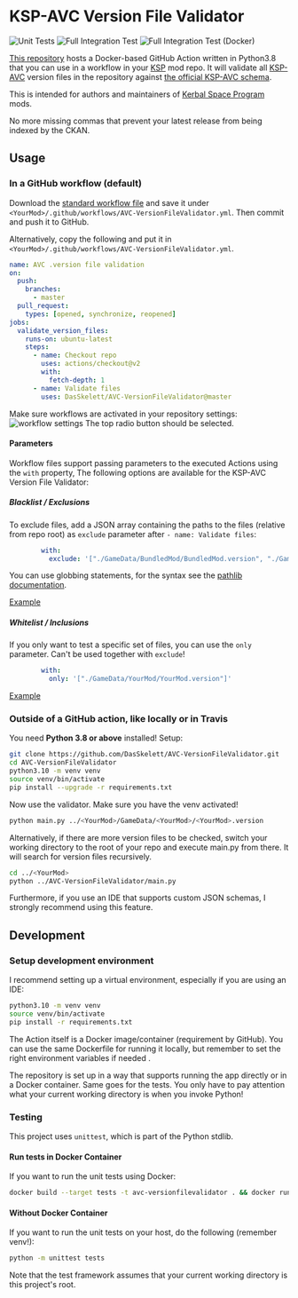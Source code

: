 # KSP-AVC Version File Validator

![Unit Tests](https://github.com/DasSkelett/AVC-VersionFileValidator/workflows/Unit%20Tests/badge.svg) ![Full Integration Test](https://github.com/DasSkelett/AVC-VersionFileValidator/workflows/Full%20Integration%20Test/badge.svg) ![Full Integration Test (Docker)](https://github.com/DasSkelett/AVC-VersionFileValidator/workflows/Full%20Integration%20Test%20(Docker)/badge.svg)

[This repository](https://github.com/DasSkelett/AVC-VersionFileValidator) hosts a Docker-based GitHub Action written in Python3.8 that you can use in a workflow in your [KSP](https://www.kerbalspaceprogram.com/) mod repo.
It will validate all [KSP-AVC](https://github.com/linuxgurugamer/KSPAddonVersionChecker) version files in the repository against [the official KSP-AVC schema](https://github.com/linuxgurugamer/KSPAddonVersionChecker/blob/master/KSP-AVC.schema.json).

This is intended for authors and maintainers of [Kerbal Space Program](https://www.kerbalspaceprogram.com/) mods.

No more missing commas that prevent your latest release from being indexed by the CKAN.

## Usage
### In a GitHub workflow (default)
Download the [standard workflow file](https://github.com/DasSkelett/AVC-VersionFileValidator/blob/master/examples/standard.yml) and save it under `<YourMod>/.github/workflows/AVC-VersionFileValidator.yml`.
Then commit and push it to GitHub.
 
Alternatively, copy the following and put it in `<YourMod>/.github/workflows/AVC-VersionFileValidator.yml`.
```yaml
name: AVC .version file validation
on:
  push:
    branches:
      - master
  pull_request:
    types: [opened, synchronize, reopened]
jobs:
  validate_version_files:
    runs-on: ubuntu-latest
    steps:
      - name: Checkout repo
        uses: actions/checkout@v2
        with:
          fetch-depth: 1
      - name: Validate files
        uses: DasSkelett/AVC-VersionFileValidator@master
```
Make sure workflows are activated in your repository settings:
![workflow settings](https://user-images.githubusercontent.com/28812678/73135906-291fe300-4048-11ea-992a-3a0a3800c730.png)
The top radio button should be selected.

#### Parameters
Workflow files support passing parameters to the executed Actions using the `with` property,
The following options are available for the KSP-AVC Version File Validator:

##### Blacklist / Exclusions
To exclude files, add a JSON array containing the paths to the files (relative from repo root) as `exclude` parameter after `- name: Validate files`:
```yaml
        with:
          exclude: '["./GameData/BundledMod/BundledMod.version", "./GameData/OtherBundledMod/**/*.version"]'
```
You can use globbing statements, for the syntax see the [pathlib documentation](https://docs.python.org/3.5/library/pathlib.html#pathlib.PurePath.match).

[Example](https://github.com/DasSkelett/AVC-VersionFileValidator/tree/master/examples/exclusions.yml)

##### Whitelist / Inclusions
If you only want to test a specific set of files, you can use the `only` parameter. Can't be used together with `exclude`!
```yaml
        with:
          only: '["./GameData/YourMod/YourMod.version"]'
```

[Example](https://github.com/DasSkelett/AVC-VersionFileValidator/tree/master/examples/whitelist.yml)


### Outside of a GitHub action, like locally or in Travis
You need **Python 3.8 or above** installed! Setup:
```sh
git clone https://github.com/DasSkelett/AVC-VersionFileValidator.git
cd AVC-VersionFileValidator
python3.10 -m venv venv
source venv/bin/activate
pip install --upgrade -r requirements.txt
```
Now use the validator. Make sure you have the venv activated!
```sh
python main.py ../<YourMod>/GameData/<YourMod>/<YourMod>.version
```
Alternatively, if there are more version files to be checked, switch your working directory to the root of your repo and execute main.py from there.
It will search for version files recursively.
```sh
cd ../<YourMod>
python ../AVC-VersionFileValidator/main.py
```

Furthermore, if you use an IDE that supports custom JSON schemas, I strongly recommend using this feature.

## Development
### Setup development environment
I recommend setting up a virtual environment, especially if you are using an IDE:
```sh
python3.10 -m venv venv
source venv/bin/activate
pip install -r requirements.txt
```

The Action itself is a Docker image/container (requirement by GitHub). You can use the same Dockerfile for running it locally,
but remember to set the right environment variables if needed .

The repository is set up in a way that supports running the app directly or in a Docker container.
Same goes for the tests. You only have to pay attention what your current working directory is when you invoke Python!  

### Testing
This project uses `unittest`, which is part of the Python stdlib.

#### Run tests in Docker Container
If you want to run the unit tests using Docker:
```sh
docker build --target tests -t avc-versionfilevalidator . && docker run avc-versionfilevalidator
```

#### Without Docker Container
If you want to run the unit tests on your host, do the following (remember venv!):
```sh
python -m unittest tests
```
Note that the test framework assumes that your current working directory is this project's root.

